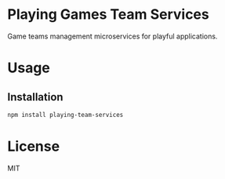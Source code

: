 Playing Games Team Services
===========================

Game teams management microservices for playful applications.

# Usage

## Installation

```bash
npm install playing-team-services
```

# License

MIT